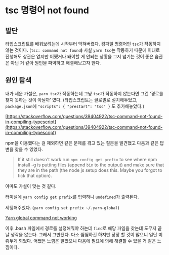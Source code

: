 # tsc 명령어 not found

## 발단

타입스크립트를 배워보려는데 시작부터 막혀버렸다. 컴파일 명령어인 `tsc`가 작동하지 않는 것이다. (`tsc: command not found`**)** 사실 `yarn tsc`는 작동하기 때문에 이대로 진행해도 상관은 없지만 어쨌거나 돼야할 게 안되는 상황을 그저 넘기는 것이 좋은 습관은 아닌 거 같아 원인을 파악하고 해결해보고자 한다.

## 원인 탐색

내가 세운 가설은, `yarn tsc`가 작동하는데 그냥 `tsc`가 작동하지 않는다면 그건 ‘경로를 찾지 못하는 것이 아닐까’ 였다. (타입스크립트는 글로벌로 설치해두었고, `package.json`에 `"scripts": { "prestart": "tsc" }` 도 추가해놓았다.)

[https://stackoverflow.com/questions/39404922/tsc-command-not-found-in-compiling-typescript](https://stackoverflow.com/questions/39404922/tsc-command-not-found-in-compiling-typescript)

npm을 이용했다는 걸 제외하면 같은 문제를 겪고 있는 질문을 발견했고 다음과 같은 답변을 찾을 수 있었다.

> If it still doesn't work run `npm config get prefix` to see where npm install -g is putting files (append `bin` to the output) and make sure that they are in the path (the node js setup does this. Maybe you forgot to tick that option).

아마도 가설이 맞는 것 같다.

터미널에 `yarn config get prefix`를 입력하니 `undefined`가 출력된다.

세팅해주었다. (`yarn config set prefix ~/.yarn-global`)

[Yarn global command not working](https://stackoverflow.com/questions/40317578/yarn-global-command-not-working)

이후 .bash 파일에서 경로를 설정해줘야 하는데 `find`로 해당 파일을 찾는데 도무지 끝날 생각을 않는다. 그래서 그만뒀다. 다소 찜찜하긴 하지만 당장 할 것이 많으니 일단 미뤄두게 되었다. 어쨌든 느낌은 알았으니 다음에 필요에 의해 해결할 수 있을 거 같은 느낌이다.
